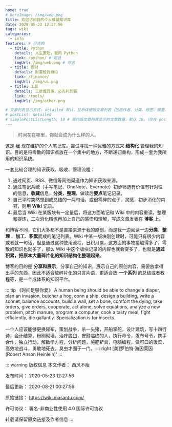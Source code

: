 ```yaml
---
home: true
# heroImage: /img/web.png
title: 欢迎访问我的个人维基知识库
date: 2020-05-23 12:27:56
tags: wiki
categories: 
  - info
features: # 可选的
  - title: Python
    details: 人生苦短，我用 Python
    link: /python/ # 可选
    imgUrl: /img/web.png # 可选
  - title: 理财
    details: 财富给我自由
    link: /finance/
    imgUrl: /img/ui.png
  - title: 工具
    details: 工欲善其事，必先利其器
    link: /tools/
    imgUrl: /img/other.png

# 文章列表显示方式: detailed 默认，显示详细版文章列表（包括作者、分类、标签、摘要、分页等）| simple => 显示简约版文章列表（仅标题和日期）| none 不显示文章列表
# postList: detailed
# simplePostListLength: 10 # 简约版文章列表显示的文章数量，默认 10。（仅在 postList 设置为 simple 时生效）
---
```


> 时间花在哪里，你就会成为什么样的人。

这是 [我](https://www.masantu.com/) 现在维护的个人笔记库。尝试寻找一种优雅的方式来 **结构化** 管理我的知识。目的是将零散的知识点放在一个集中的地方，不断递归重构，形成一套为我所用的知识系统。

一套比较合理的知识获取、吸收、管理流程：

1. 通过网页、RSS、微信等网络渠道作为知识获取来源。
2. 通过笔记系统（手写笔记、OneNote、Evernote）初步筛选有价值有针对性的信息，**收藏**信息，**分类**，**整理**，做读后**要点**笔记记录。
3. 自己平时突然想到或总结的一两句话，或很零碎的点子、灵感，初步消化的内容，则用 **Wiki** 记录。
4. 最后当 Wiki 在某版块有一定量后，将这方面笔记和 Wiki 中的内容重读，整理和提炼，二次消化精炼再加上自己的感悟和理解，写成文章发表在 **博客** 上。

和博客不同，它们大多都不是直接来源于我的原创，而是我一边阅读一边**分类**、**整理** 、**加工**、**积累**而成的笔记列表。Wiki 中某一版块刚创建时，可能只有很少内容或者就一句话，但是通过这种使用流程，日积月累，这方面的事物接触得多了，零散的知识也就多了，那么 Wiki 中这个版块记录的内容也就会变多了，也就是**通过积累，把原本大量碎片化的知识结构化整理起来**。

博客的目的是 **分享和展示**，分享自己的知识，展示自己的原创内容，需要放拿得出手的东西，因此不适合放碎片化的只言片语，更适合放 **一个系列** 的总结或者教程等，是一个成体系的知识平台。

::: tip 《时间足够你爱》
A human being should be able to change a diaper, plan an invasion, butcher a hog, conn a ship, design a building, write a sonnet, balance accounts, build a wall, set a bone, comfort the dying, take orders, give orders, cooperate, act alone, solve equations, analyze a new problem, pitch manure, program a computer, cook a tasty meal, fight efficiently, die gallantly. Specialization is for insects.
<br>
<br>
一个人应该能够更换尿布，策划战争，杀一头猪，开船掌舵，设计建筑，写十四行诗，会计结算，粉刷砌墙，治疗脱臼，安慰临终的人，执行命令，发布号令，携手合作，独立行动，解数学方程，分析问题，施肥铲粪，电脑编程，做可口的饭菜，高效地战斗，勇敢地死去。臭虫才囿于一门。
::: right
[美]罗伯特·海因莱因(Robert Anson Heinlein)'
:::

::: warning 版权信息
本文作者： 西风不瘦

发布时间： 2020-05-23 12:27:56

最后更新： 2020-08-21 00:27:56

原始链接： https://wiki.masantu.com/

许可协议： 署名-非商业性使用 4.0 国际许可协议

转载请保留原文链接及作者信息
:::